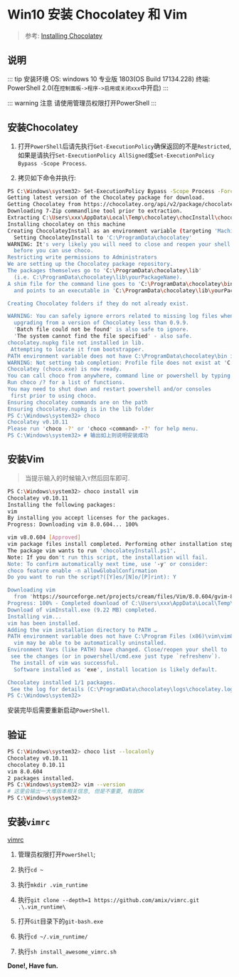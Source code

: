 # Win10 安装 Chocolatey 和 Vim

> 参考: [Installing Chocolatey](https://chocolatey.org/install#install-with-powershellexe)

## 说明

::: tip 安装环境
OS: windows 10 专业版 1803(OS Build 17134.228)
终端: PowerShell 2.0(在`控制面板->程序->启用或关闭xxx`中开启)
:::

::: warning 注意
请使用管理员权限打开PowerShell
:::

## 安装Chocolatey

1. 打开`PowerShell`后请先执行`Get-ExecutionPolicy`确保返回的不是`Restricted`, 如果是请执行`Set-ExecutionPolicy AllSigned`或`Set-ExecutionPolicy Bypass -Scope Process`.

2. 拷贝如下命令并执行:

```bash
PS C:\Windows\system32> Set-ExecutionPolicy Bypass -Scope Process -Force; iex ((New-Object System.Net.WebClient).DownloadString('https://chocolatey.org/install.ps1'))
Getting latest version of the Chocolatey package for download.
Getting Chocolatey from https://chocolatey.org/api/v2/package/chocolatey/0.10.11.
Downloading 7-Zip commandline tool prior to extraction.
Extracting C:\Users\xxx\AppData\Local\Temp\chocolatey\chocInstall\chocolatey.zip to C:\Users\zzgda\AppData\Local\Temp\chocolatey\chocInstall...
Installing chocolatey on this machine
Creating ChocolateyInstall as an environment variable (targeting 'Machine')
  Setting ChocolateyInstall to 'C:\ProgramData\chocolatey'
WARNING: It's very likely you will need to close and reopen your shell
  before you can use choco.
Restricting write permissions to Administrators
We are setting up the Chocolatey package repository.
The packages themselves go to 'C:\ProgramData\chocolatey\lib'
  (i.e. C:\ProgramData\chocolatey\lib\yourPackageName).
A shim file for the command line goes to 'C:\ProgramData\chocolatey\bin'
  and points to an executable in 'C:\ProgramData\chocolatey\lib\yourPackageName'.

Creating Chocolatey folders if they do not already exist.

WARNING: You can safely ignore errors related to missing log files when
  upgrading from a version of Chocolatey less than 0.9.9.
  'Batch file could not be found' is also safe to ignore.
  'The system cannot find the file specified' - also safe.
chocolatey.nupkg file not installed in lib.
 Attempting to locate it from bootstrapper.
PATH environment variable does not have C:\ProgramData\chocolatey\bin in it. Adding...
WARNING: Not setting tab completion: Profile file does not exist at 'C:\Users\xxx\Documents\WindowsPowerShell\Microsoft.PowerShell_profile.ps1'.
Chocolatey (choco.exe) is now ready.
You can call choco from anywhere, command line or powershell by typing choco.
Run choco /? for a list of functions.
You may need to shut down and restart powershell and/or consoles
 first prior to using choco.
Ensuring chocolatey commands are on the path
Ensuring chocolatey.nupkg is in the lib folder
PS C:\Windows\system32> choco
Chocolatey v0.10.11
Please run 'choco -?' or 'choco <command> -?' for help menu.
PS C:\Windows\system32> # 输出如上则说明安装成功
```

## 安装Vim

> 当提示输入的时候输入`Y`然后回车即可.

```bash
PS C:\Windows\system32> choco install vim
Chocolatey v0.10.11
Installing the following packages:
vim
By installing you accept licenses for the packages.
Progress: Downloading vim 8.0.604... 100%

vim v8.0.604 [Approved]
vim package files install completed. Performing other installation steps.
The package vim wants to run 'chocolateyInstall.ps1'.
Note: If you don't run this script, the installation will fail.
Note: To confirm automatically next time, use '-y' or consider:
choco feature enable -n allowGlobalConfirmation
Do you want to run the script?([Y]es/[N]o/[P]rint): Y

Downloading vim
  from 'https://sourceforge.net/projects/cream/files/Vim/8.0.604/gvim-8-0-604.exe/download'
Progress: 100% - Completed download of C:\Users\xxx\AppData\Local\Temp\chocolatey\vim\8.0.604\vimInstall.exe (9.22 MB).
Download of vimInstall.exe (9.22 MB) completed.
Installing vim...
vim has been installed.
Adding the vim installation directory to PATH …
PATH environment variable does not have C:\Program Files (x86)\vim\vim80 in it. Adding...
  vim may be able to be automatically uninstalled.
Environment Vars (like PATH) have changed. Close/reopen your shell to
 see the changes (or in powershell/cmd.exe just type `refreshenv`).
 The install of vim was successful.
  Software installed as 'exe', install location is likely default.

Chocolatey installed 1/1 packages.
 See the log for details (C:\ProgramData\chocolatey\logs\chocolatey.log).
PS C:\Windows\system32>
```

安装完毕后需要重新启动`PowerShell`.

## 验证

```bash
PS C:\Windows\system32> choco list --localonly
Chocolatey v0.10.11
chocolatey 0.10.11
vim 8.0.604
2 packages installed.
PS C:\Windows\system32> vim --version
# 这里会输出一大堆版本相关信息, 但是不重要, 有就OK
PS C:\Windows\system32>
```

## 安装`vimrc`

[vimrc](https://github.com/amix/vimrc)

1. 管理员权限打开`PowerShell`;

2. 执行`cd ~`

3. 执行`mkdir .vim_runtime`

4. 执行`git clone --depth=1 https://github.com/amix/vimrc.git .\.vim_runtime\`

5. 打开`Git`目录下的`git-bash.exe`

6. 执行`cd ~/.vim_runtime/`

7. 执行`sh install_awesome_vimrc.sh`

**Done!, Have fun.**
